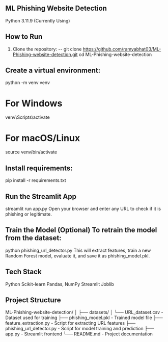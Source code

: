 ML Phishing Website Detection
---
Python 3.11.9 (Currently Using)

How to Run
---
1. Clone the repository:
--
git clone https://github.com/ramyabhat03/ML-Phishing-website-detection.git
cd ML-Phishing-website-detection

Create a virtual environment:
--
python -m venv venv
# For Windows
venv\Scripts\activate
# For macOS/Linux
source venv/bin/activate

Install requirements:
--
pip install -r requirements.txt

Run the Streamlit App
--
streamlit run app.py
Open your browser and enter any URL to check if it is phishing or legitimate.

Train the Model (Optional)
To retrain the model from the dataset:
--
python phishing_url_detector.py
This will extract features, train a new Random Forest model, evaluate it, and save it as phishing_model.pkl.

Tech Stack
--
Python
Scikit-learn
Pandas, NumPy
Streamlit
Joblib

Project Structure
--
ML-Phishing-website-detection/
│
├── datasets/
│   └── URL_dataset.csv         - Dataset used for training
├── phishing_model.pkl          - Trained model file
├── feature_extraction.py       - Script for extracting URL features
├── phishing_url_detector.py    - Script for model training and prediction
├── app.py                      - Streamlit frontend
└── README.md                   - Project documentation
